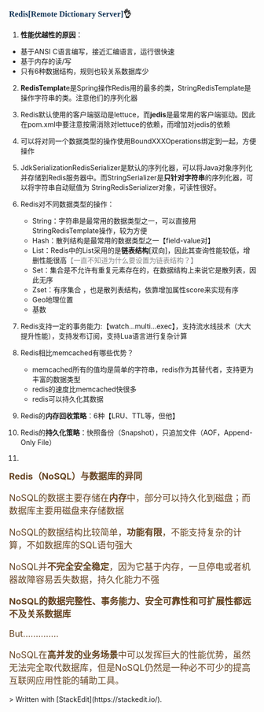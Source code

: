 ### <font face="Cabrili" color="123456">Redis[Remote Dictionary Server]</font>👌

1. **性能优越性的原因**：
 - 基于ANSI C语言编写，接近汇编语言，运行很快速
 - 基于内存的读/写
 - 只有6种数据结构，规则也较关系数据库少
2. **RedisTemplat**e是Spring操作Redis用的最多的类，StringRedisTemplate是操作字符串的类。注意他们的序列化器
3. Redis默认使用的客户端驱动是lettuce，而**jedis**是最常用的客户端驱动。因此在pom.xml中要注意按需消除对lettuce的依赖，而增加对jedis的依赖
4. 可以将对同一个数据类型的操作使用BoundXXXOperations绑定到一起，方便操作
5. JdkSerializationRedisSerializer是默认的序列化器，可以将Java对象序列化并存储到Redis服务器中。而StringSerializer是**只针对字符串**的序列化器，可以将字符串自动赋值为 StringRedisSerializer对象，可读性很好。
6. Redis对不同数据类型的操作：
	- String：字符串是最常用的数据类型之一，可以直接用StringRedisTemplate操作，较为方便
	- Hash：散列结构是最常用的数据类型之一【field-value对】
	- List：Redis中的List采用的是**链表结构**[双向]，因此其查询性能较低，增删性能很高<font color="888888">【一直不知道为什么要设置为链表结构？】</font>
	- Set：集合是不允许有重复元素存在的，在数据结构上来说它是散列表，因此无序
	- Zset：有序集合 ，也是散列表结构，依靠增加属性score来实现有序
	- Geo地理位置
	- 基数
7. Redis支持一定的事务能力:【watch...multi...exec】，支持流水线技术（大大提升性能），支持发布订阅，支持Lua语言进行复杂计算
8. Redis相比memcached有哪些优势？
	- memcached所有的值均是简单的字符串，redis作为其替代者，支持更为丰富的数据类型
	- redis的速度比memcached快很多
	-  redis可以持久化其数据

9. Redis的**内存回收策略**：6种【LRU、TTL等，但他】
10. Redis的**持久化策略**：快照备份（Snapshot），只追加文件（AOF，Append-Only File）
11. 




<font color="654321" size="4"> **Redis（NoSQL）与数据库的异同**

NoSQL的数据主要存储在**内存**中，部分可以持久化到磁盘；而数据库主要用磁盘来存储数据

NoSQL的数据结构比较简单，**功能有限**，不能支持复杂的计算，不如数据库的SQL语句强大

NoSQL并**不完全安全稳定**，因为它基于内存，一旦停电或者机器故障容易丢失数据，持久化能力不强

**NoSQL的数据完整性、事务能力、安全可靠性和可扩展性都远不及关系数据库**

But..............

NoSQL在**高并发的业务场景**中可以发挥巨大的性能优势，虽然无法完全取代数据库，但是NoSQL仍然是一种必不可少的提高互联网应用性能的辅助工具。

</font>
> Written with [StackEdit](https://stackedit.io/).
<!--stackedit_data:
eyJoaXN0b3J5IjpbMTAxMjU1NTgwMCwxOTcyOTE1MTkzLC0xOD
I3MjQ4MzA4LC03NzM4Mzg5NTAsLTI2NzQwMjIyMCwtMTA5NjA4
MzIzLDEzMzI1OTU5MjUsLTExODQzODc4MTEsMTMzMjkxNzg3LD
cwNzMzNTY4MSwxODA1NTg3OTMyLC0zNjk5NzM0MzBdfQ==
-->